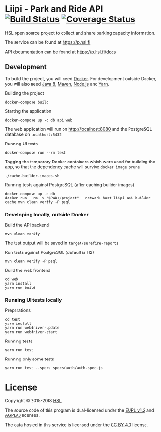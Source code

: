 # Liipi - Park and Ride API [![Build Status](https://travis-ci.org/HSLdevcom/parkandrideAPI.svg?branch=master)](https://travis-ci.org/HSLdevcom/parkandrideAPI) [![Coverage Status](https://coveralls.io/repos/HSLdevcom/parkandrideAPI/badge.png?branch=master)](https://coveralls.io/r/HSLdevcom/parkandrideAPI?branch=master)

HSL open source project to collect and share parking capacity information. 

The service can be found at <https://p.hsl.fi>

API documentation can be found at <https://p.hsl.fi/docs>


## Development

To build the project, you will need [Docker](https://www.docker.com/community-edition). For development outside Docker, you will also need [Java 8](http://www.oracle.com/technetwork/java/javase/downloads/jdk8-downloads-2133151.html), [Maven](https://maven.apache.org/), [Node.js](https://nodejs.org/) and [Yarn](https://yarnpkg.com/). 

Building the project

    docker-compose build

Starting the application

    docker-compose up -d db api web

The web application will run on <http://localhost:8080> and the PostgreSQL database on `localhost:5432`

Running UI tests

    docker-compose run --rm test

Tagging the temporary Docker containers which were used for building the app, so that the dependency cache will survive `docker image prune`  

    ./cache-builder-images.sh 

Running tests against PostgreSQL (after caching builder images)

    docker-compose up -d db
    docker run --rm -v "$PWD:/project" --network host liipi-api-builder-cache mvn clean verify -P psql


### Developing locally, outside Docker

Build the API backend

    mvn clean verify

The test output will be saved in `target/surefire-reports`

Run tests against PostgreSQL (default is H2)

    mvn clean verify -P psql

Build the web frontend

    cd web
    yarn install
    yarn run build


### Running UI tests locally

Preparations

    cd test
    yarn install
    yarn run webdriver-update
    yarn run webdriver-start

Running tests

    yarn run test

Running only some tests

    yarn run test --specs specs/auth/auth.spec.js


# License

Copyright © 2015-2018 [HSL](https://www.hsl.fi/)

The source code of this program is dual-licensed under the [EUPL v1.2](LICENSE-EUPL.txt) and [AGPLv3](LICENSE-AGPL.txt) licenses.

The data hosted in this service is licensed under the [CC BY 4.0](http://creativecommons.org/licenses/by/4.0/) license.
